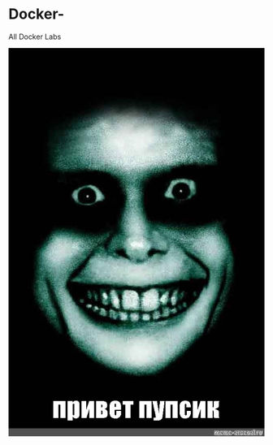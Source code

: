# Docker-
All Docker Labs

![Welcome](https://github.com/Arcedii/Docker-/blob/main/images/b0e8ca0c4759744b7eacf4639fa80cd5.jpg)
